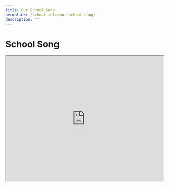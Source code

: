 ```yaml
---
title: Our School Song
permalink: /school-info/our-school-song/
description: ""
---
```

# School Song

<center>
<iframe src="https://www.youtube.com/embed/https://youtu.be/HsfBS9JlxRQ" height="400" width="500">
</iframe></center>